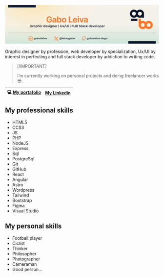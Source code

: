 <picture>
 <source media="(prefers-color-scheme: dark)" srcset="https://github.com/gaboleiva-dsgn/gaboleiva-dsgn/blob/main/assets/img/banner-gabo.webp">
 <source media="(prefers-color-scheme: light)" srcset="https://github.com/gaboleiva-dsgn/gaboleiva-dsgn/blob/main/assets/img/banner-gabo.webp">
 <img alt="banner-gabo" src="https://github.com/gaboleiva-dsgn/gaboleiva-dsgn/blob/main/assets/img/banner-gabo.webp">
</picture>

Graphic designer by profession, web developer by specialization, Ux/UI by interest in perfecting and full stack developer by addiction to writing code.

> \[!IMPORTANT]
>
> I’m currently working on personal projects and doing freelancer works 😎.

| 💻  [My portafolio](https://gaboleiva-dsgn.github.io/portafolio-gabo/) | [My Linkedin](https://www.linkedin.com/in/gaboleiva/) |
|-----|------|

## My professional skills

- HTML5
- CCS3
- JS
- PHP
- NodeJS
- Express
- Sql
- PostgreSql
- Git
- GitHub
- React
- Angular
- Astro
- Wordpress
- Tailwind
- Bootstrap
- Figma
- Visual Studio

## My personal skills

- Football player
- Ciclist
- Thinker
- Philosopher
- Photographer
- Cameraman
- Good person...
<!--
**gaboleiva-dsgn/gaboleiva-dsgn** is a ✨ _special_ ✨ repository because its `README.md` (this file) appears on your GitHub profile.

Here are some ideas to get you started:

- 🔭 I’m currently working on ...
- 🌱 I’m currently learning ...
- 👯 I’m looking to collaborate on ...
- 🤔 I’m looking for help with ...
- 💬 Ask me about ...
- 📫 How to reach me: ...
- 😄 Pronouns: ...
- ⚡ Fun fact: ...
-->
